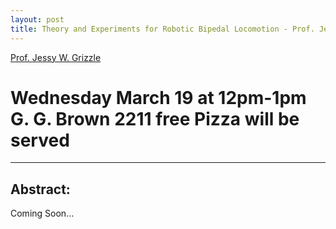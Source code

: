 ```yaml
---
layout: post
title: Theory and Experiments for Robotic Bipedal Locomotion - Prof. Jessy W. Grizzle
---
```


[Prof. Jessy W. Grizzle](http://www.eecs.umich.edu/~grizzle/)
# Wednesday March 19 at 12pm-1pm G. G. Brown 2211 free Pizza will be served #
--------

Abstract:
--------
Coming Soon...



